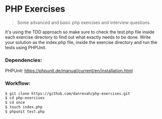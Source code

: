 # PHP Exercises

> Some advanced and basic php exercises and interview questions.

It's using the TDD approach so make sure to check the test.php file inside each exercise directory to find out what exactly needs to be done.
Write your solution as the index.php file, inside the exercise directory and run the tests using PHPUnit.

### Dependencies:
PHPUnit: https://phpunit.de/manual/current/en/installation.html

### Workflow:
```bash
$ git clone https://github.com/danrevah/php-exercises.git
$ cd php-exercises
$ cd once
$ touch index.php
$ phpunit test.php
```
